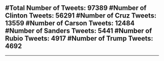 #Total Number of Tweets: 97389 
#Number of Clinton Tweets: 56291
#Number of Cruz Tweets: 13559
#Number of Carson Tweets: 12484
#Number of Sanders Tweets: 5441
#Number of Rubio Tweets: 4917
#Number of Trump Tweets: 4692
---
---
